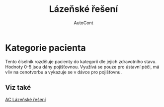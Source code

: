 ﻿---
    title: "Lázeňské řešení"
    author: AutoCont
    ms.date: 04/30/2018
    ms.topic: article
    ms.prod: dynamics-nav-2017
    ms.contentlocale: cs-cz
    ms.lasthandoff: 04/30/2018
---

# Kategorie pacienta

Tento číselník rozděluje pacienty do kategorií dle jejich zdravotního stavu. Hodnoty 0-5 jsou dány pojišťovnou. Využívá se pouze pro ústavní péči, má vliv na cenotvorbu a vykazuje se v dávce pro pojišťovnu. 


## <a name="see-also"></a>Viz také
[AC Lázeňské řešení](ac-spa-solution.md)